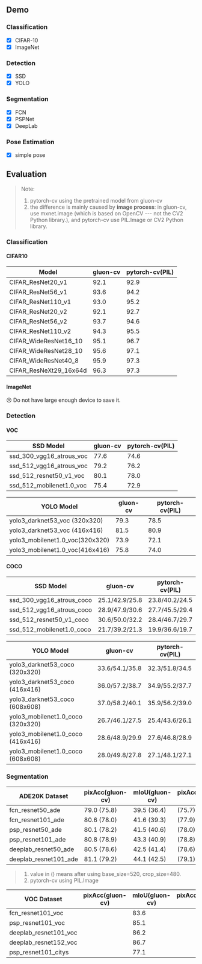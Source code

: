 ## Demo

### Classification

- [x] CIFAR-10
- [x] ImageNet

### Detection

- [x] SSD
- [x] YOLO

### Segmentation

- [x] FCN
- [x] PSPNet
- [x] DeepLab

### Pose Estimation

- [x] simple pose

## Evaluation

> Note: 
>
> 1. pytorch-cv using the pretrained model from gluon-cv
> 2. the difference is mainly caused by **image process**: in gluon-cv, use mxnet.image (which is based on OpenCV --- not the CV2 Python library.), and pytorch-cv use PIL.Image or CV2 Python library. 

### Classification

#### CIFAR10

| Model                  | gluon-cv | pytorch-cv(PIL) |
| ---------------------- | -------- | --------------- |
| CIFAR_ResNet20_v1      | 92.1     | 92.9            |
| CIFAR_ResNet56_v1      | 93.6     | 94.2            |
| CIFAR_ResNet110_v1     | 93.0     | 95.2            |
| CIFAR_ResNet20_v2      | 92.1     | 92.7            |
| CIFAR_ResNet56_v2      | 93.7     | 94.6            |
| CIFAR_ResNet110_v2     | 94.3     | 95.5            |
| CIFAR_WideResNet16_10  | 95.1     | 96.7            |
| CIFAR_WideResNet28_10  | 95.6     | 97.1            |
| CIFAR_WideResNet40_8   | 95.9     | 97.3            |
| CIFAR_ResNeXt29_16x64d | 96.3     | 97.3            |

#### ImageNet

😢 Do not have large enough device to save it.

### Detection

#### VOC

| SSD Model                | gluon-cv | pytorch-cv(PIL) |
| ------------------------ | -------- | --------------- |
| ssd_300_vgg16_atrous_voc | 77.6     | 74.6            |
| ssd_512_vgg16_atrous_voc | 79.2     | 76.2            |
| ssd_512_resnet50_v1_voc  | 80.1     | 78.0            |
| ssd_512_mobilenet1.0_voc | 75.4     | 72.9            |

| YOLO Model                      | gluon-cv | pytorch-cv(PIL) |
| ------------------------------- | -------- | --------------- |
| yolo3_darknet53_voc (320x320)   | 79.3     | 78.5            |
| yolo3_darknet53_voc (416x416)   | 81.5     | 80.9            |
| yolo3_mobilenet1.0_voc(320x320) | 73.9     | 72.1            |
| yolo3_mobilenet1.0_voc(416x416) | 75.8     | 74.0            |

#### COCO

| SSD Model                 | gluon-cv       | pytorch-cv(PIL) |
| ------------------------- | -------------- | --------------- |
| ssd_300_vgg16_atrous_coco | 25.1/42.9/25.8 | 23.8/40.2/24.5  |
| ssd_512_vgg16_atrous_coco | 28.9/47.9/30.6 | 27.7/45.5/29.4  |
| ssd_512_resnet50_v1_coco  | 30.6/50.0/32.2 | 28.4/46.7/29.7  |
| ssd_512_mobilenet1.0_coco | 21.7/39.2/21.3 | 19.9/36.6/19.7  |

| YOLO Model                        | gluon-cv       | pytorch-cv(PIL) |
| --------------------------------- | -------------- | --------------- |
| yolo3_darknet53_coco (320x320)    | 33.6/54.1/35.8 | 32.3/51.8/34.5  |
| yolo3_darknet53_coco (416x416)    | 36.0/57.2/38.7 | 34.9/55.2/37.7  |
| yolo3_darknet53_coco (608x608)    | 37.0/58.2/40.1 | 35.9/56.2/39.0  |
| yolo3_mobilenet1.0_coco (320x320) | 26.7/46.1/27.5 | 25.4/43.6/26.1  |
| yolo3_mobilenet1.0_coco (416x416) | 28.6/48.9/29.9 | 27.6/46.8/28.9  |
| yolo3_mobilenet1.0_coco (608x608) | 28.0/49.8/27.8 | 27.1/48.1/27.1  |

### Segmentation

| ADE20K Dataset        | pixAcc(gluon-cv) | mIoU(gluon-cv) | pixAcc(pytorch-cv) | mIoU(pytorch-cv) |
| --------------------- | ---------------- | -------------- | ------------------ | ---------------- |
| fcn_resnet50_ade      | 79.0 (75.8)      | 39.5 (36.4)    | (75.7)             | (36.2)           |
| fcn_resnet101_ade     | 80.6 (78.0)      | 41.6 (39.3)    | (77.9)             | (39.0)           |
| psp_resnet50_ade      | 80.1 (78.2)      | 41.5 (40.6)    | (78.0)             | (40.1)           |
| psp_resnet101_ade     | 80.8 (78.9)      | 43.3 (40.9)    | (78.8)             | (40.9)           |
| deeplab_resnet50_ade  | 80.5 (78.6)      | 42.5 (41.4)    | (78.6)             | (41.2)           |
| deeplab_resnet101_ade | 81.1 (79.2)      | 44.1 (42.5)    | (79.1)             | (42.3)           |

> 1. value in () means after using base_size=520, crop_size=480.  
> 2. pytorch-cv using PIL.Image

| VOC Dataset           | pixAcc(gluon-cv) | mIoU(gluon-cv) | pixAcc(pytorch-cv) | mIoU(pytorch-cv) |
| --------------------- | ---------------- | -------------- | ------------------ | ---------------- |
| fcn_resnet101_voc     |                  | 83.6           |                    |                  |
| psp_resnet101_voc     |                  | 85.1           |                    |                  |
| deeplab_resnet101_voc |                  | 86.2           |                    |                  |
| deeplab_resnet152_voc |                  | 86.7           |                    |                  |
| psp_resnet101_citys   |                  | 77.1           |                    |                  |

